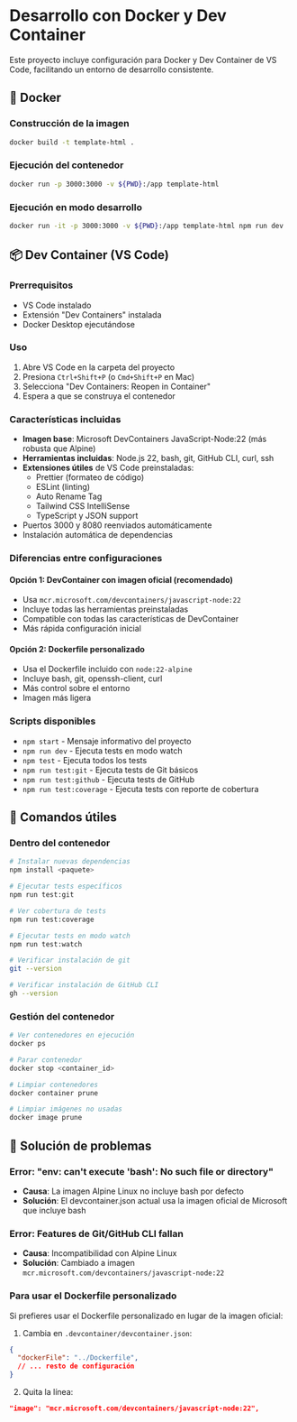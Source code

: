 # Desarrollo con Docker y Dev Container

Este proyecto incluye configuración para Docker y Dev Container de VS Code, facilitando un entorno de desarrollo consistente.

## 🐳 Docker

### Construcción de la imagen
```bash
docker build -t template-html .
```

### Ejecución del contenedor
```bash
docker run -p 3000:3000 -v ${PWD}:/app template-html
```

### Ejecución en modo desarrollo
```bash
docker run -it -p 3000:3000 -v ${PWD}:/app template-html npm run dev
```

## 📦 Dev Container (VS Code)

### Prerrequisitos
- VS Code instalado
- Extensión "Dev Containers" instalada
- Docker Desktop ejecutándose

### Uso
1. Abre VS Code en la carpeta del proyecto
2. Presiona `Ctrl+Shift+P` (o `Cmd+Shift+P` en Mac)
3. Selecciona "Dev Containers: Reopen in Container"
4. Espera a que se construya el contenedor

### Características incluidas
- **Imagen base**: Microsoft DevContainers JavaScript-Node:22 (más robusta que Alpine)
- **Herramientas incluidas**: Node.js 22, bash, git, GitHub CLI, curl, ssh
- **Extensiones útiles** de VS Code preinstaladas:
  - Prettier (formateo de código)
  - ESLint (linting)
  - Auto Rename Tag
  - Tailwind CSS IntelliSense
  - TypeScript y JSON support
- Puertos 3000 y 8080 reenviados automáticamente
- Instalación automática de dependencias

### Diferencias entre configuraciones

#### Opción 1: DevContainer con imagen oficial (recomendado)
- Usa `mcr.microsoft.com/devcontainers/javascript-node:22`
- Incluye todas las herramientas preinstaladas
- Compatible con todas las características de DevContainer
- Más rápida configuración inicial

#### Opción 2: Dockerfile personalizado
- Usa el Dockerfile incluido con `node:22-alpine`
- Incluye bash, git, openssh-client, curl
- Más control sobre el entorno
- Imagen más ligera

### Scripts disponibles
- `npm start` - Mensaje informativo del proyecto
- `npm run dev` - Ejecuta tests en modo watch
- `npm test` - Ejecuta todos los tests
- `npm run test:git` - Ejecuta tests de Git básicos
- `npm run test:github` - Ejecuta tests de GitHub
- `npm run test:coverage` - Ejecuta tests con reporte de cobertura

## 🚀 Comandos útiles

### Dentro del contenedor
```bash
# Instalar nuevas dependencias
npm install <paquete>

# Ejecutar tests específicos
npm run test:git

# Ver cobertura de tests
npm run test:coverage

# Ejecutar tests en modo watch
npm run test:watch

# Verificar instalación de git
git --version

# Verificar instalación de GitHub CLI
gh --version
```

### Gestión del contenedor
```bash
# Ver contenedores en ejecución
docker ps

# Parar contenedor
docker stop <container_id>

# Limpiar contenedores
docker container prune

# Limpiar imágenes no usadas
docker image prune
```

## 🔧 Solución de problemas

### Error: "env: can't execute 'bash': No such file or directory"
- **Causa**: La imagen Alpine Linux no incluye bash por defecto
- **Solución**: El devcontainer.json actual usa la imagen oficial de Microsoft que incluye bash

### Error: Features de Git/GitHub CLI fallan
- **Causa**: Incompatibilidad con Alpine Linux
- **Solución**: Cambiado a imagen `mcr.microsoft.com/devcontainers/javascript-node:22`

### Para usar el Dockerfile personalizado
Si prefieres usar el Dockerfile personalizado en lugar de la imagen oficial:

1. Cambia en `.devcontainer/devcontainer.json`:
```json
{
  "dockerFile": "../Dockerfile",
  // ... resto de configuración
}
```

2. Quita la línea:
```json
"image": "mcr.microsoft.com/devcontainers/javascript-node:22",
```
